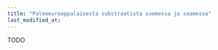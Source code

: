 ```yaml
---
title: "Paleoeurooppalaisesta substraatista suomessa ja saamessa"
last_modified_at:
---  
```



TODO


